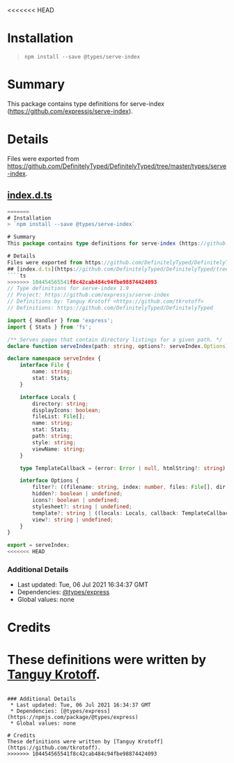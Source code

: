 <<<<<<< HEAD
# Installation
> `npm install --save @types/serve-index`

# Summary
This package contains type definitions for serve-index (https://github.com/expressjs/serve-index).

# Details
Files were exported from https://github.com/DefinitelyTyped/DefinitelyTyped/tree/master/types/serve-index.
## [index.d.ts](https://github.com/DefinitelyTyped/DefinitelyTyped/tree/master/types/serve-index/index.d.ts)
````ts
=======
# Installation
> `npm install --save @types/serve-index`

# Summary
This package contains type definitions for serve-index (https://github.com/expressjs/serve-index).

# Details
Files were exported from https://github.com/DefinitelyTyped/DefinitelyTyped/tree/master/types/serve-index.
## [index.d.ts](https://github.com/DefinitelyTyped/DefinitelyTyped/tree/master/types/serve-index/index.d.ts)
````ts
>>>>>>> 104454565541f8c42cab484c94fbe98874424093
// Type definitions for serve-index 1.9
// Project: https://github.com/expressjs/serve-index
// Definitions by: Tanguy Krotoff <https://github.com/tkrotoff>
// Definitions: https://github.com/DefinitelyTyped/DefinitelyTyped

import { Handler } from 'express';
import { Stats } from 'fs';

/** Serves pages that contain directory listings for a given path. */
declare function serveIndex(path: string, options?: serveIndex.Options): Handler;

declare namespace serveIndex {
    interface File {
        name: string;
        stat: Stats;
    }

    interface Locals {
        directory: string;
        displayIcons: boolean;
        fileList: File[];
        name: string;
        stat: Stats;
        path: string;
        style: string;
        viewName: string;
    }

    type TemplateCallback = (error: Error | null, htmlString?: string) => void;

    interface Options {
        filter?: ((filename: string, index: number, files: File[], dir: string) => boolean) | undefined;
        hidden?: boolean | undefined;
        icons?: boolean | undefined;
        stylesheet?: string | undefined;
        template?: string | ((locals: Locals, callback: TemplateCallback) => void) | undefined;
        view?: string | undefined;
    }
}

export = serveIndex;
<<<<<<< HEAD

````

### Additional Details
 * Last updated: Tue, 06 Jul 2021 16:34:37 GMT
 * Dependencies: [@types/express](https://npmjs.com/package/@types/express)
 * Global values: none

# Credits
These definitions were written by [Tanguy Krotoff](https://github.com/tkrotoff).
=======

````

### Additional Details
 * Last updated: Tue, 06 Jul 2021 16:34:37 GMT
 * Dependencies: [@types/express](https://npmjs.com/package/@types/express)
 * Global values: none

# Credits
These definitions were written by [Tanguy Krotoff](https://github.com/tkrotoff).
>>>>>>> 104454565541f8c42cab484c94fbe98874424093

